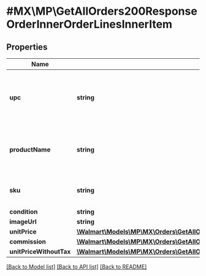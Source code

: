 # #MX\MP\GetAllOrders200ResponseOrderInnerOrderLinesInnerItem

## Properties

Name | Type | Description | Notes
------------ | ------------- | ------------- | -------------
**upc** | **string** | Unique product code of the product associated with the line item | [optional]
**productName** | **string** | The name of the product associated with the line item | [optional]
**sku** | **string** | The sku id the seller maintains at their end | [optional]
**condition** | **string** |  | [optional]
**imageUrl** | **string** |  | [optional]
**unitPrice** | [**\Walmart\Models\MP\MX\Orders\GetAllOrders200ResponseOrderInnerOrderLinesInnerItemUnitPrice**](GetAllOrders200ResponseOrderInnerOrderLinesInnerItemUnitPrice.md) |  | [optional]
**commission** | [**\Walmart\Models\MP\MX\Orders\GetAllOrders200ResponseOrderInnerOrderLinesInnerItemCommission**](GetAllOrders200ResponseOrderInnerOrderLinesInnerItemCommission.md) |  | [optional]
**unitPriceWithoutTax** | [**\Walmart\Models\MP\MX\Orders\GetAllOrders200ResponseOrderInnerOrderLinesInnerItemUnitPriceWithoutTax**](GetAllOrders200ResponseOrderInnerOrderLinesInnerItemUnitPriceWithoutTax.md) |  | [optional]


[[Back to Model list]](../) [[Back to API list]](../../Api/MX/MP) [[Back to README]](../../README.md)
